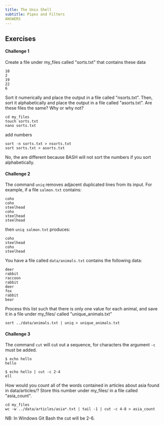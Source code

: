 ```yaml
---
title: The Unix Shell
subtitle: Pipes and Filters
ANSWERS
---
```


## Exercises

#### Challenge 1

Create a file under my_files called "sorts.txt" that contains these data

~~~
10
2
19
22
6
~~~

Sort it numerically and place the output in a file called "nsorts.txt". Then, sort it alphabetically and place the output in a file called "asorts.txt". Are these files the same? Why or why not?

~~~
cd my_files
touch sorts.txt
nano sorts.txt
~~~

add numbers

~~~
sort -n sorts.txt > nsorts.txt
sort sorts.txt > asorts.txt
~~~

No, the are different because BASH will not sort the numbers if you sort alphabetically.

#### Challenge 2

The command `uniq` removes adjacent duplicated lines from its input.
For example, if a file `salmon.txt` contains:

~~~
coho
coho
steelhead
coho
steelhead
steelhead
~~~

then `uniq salmon.txt` produces:

~~~
coho
steelhead
coho
steelhead
~~~

You have a file called `data/animals.txt` contains the following data:

~~~
deer
rabbit
raccoon
rabbit
deer
fox
rabbit
bear
~~~

Process this list such that there is only one value for each animal, and save it in a file under my_files/ called "unique_animals.txt"

~~~
sort ../data/animals.txt | uniq > unique_animals.txt
~~~

#### Challenge 3

The command `cut` will cut out a sequence, for characters the argument `-c` must be added.

~~~
$ echo hello
hello
~~~

~~~
$ echo hello | cut -c 2-4
ell
~~~

How would you count all of the words contained in articles about asia found in data/articles/? Store this number under my_files/ in a file called "asia_count".

~~~
cd my_files
wc -w ../data/articles/asia*.txt | tail -1 | cut -c 4-8 > asia_count
~~~

NB: In Windows Git Bash the cut will be 2-6.